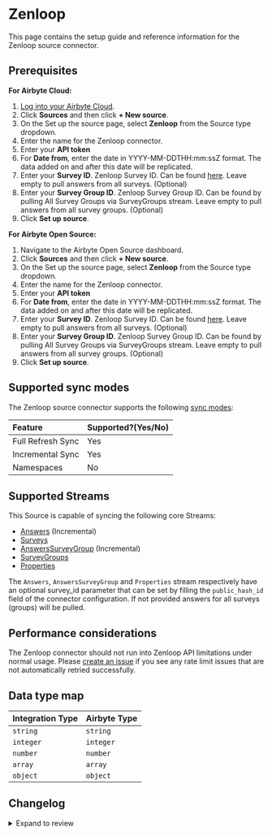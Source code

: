 # Zenloop

This page contains the setup guide and reference information for the Zenloop source connector.

## Prerequisites

<!-- env:cloud -->

**For Airbyte Cloud:**

1. [Log into your Airbyte Cloud](https://cloud.airbyte.com/workspaces).
2. Click **Sources** and then click **+ New source**.
3. On the Set up the source page, select **Zenloop** from the Source type dropdown.
4. Enter the name for the Zenloop connector.
5. Enter your **API token**
6. For **Date from**, enter the date in YYYY-MM-DDTHH:mm:ssZ format. The data added on and after this date will be replicated.
7. Enter your **Survey ID**. Zenloop Survey ID. Can be found <a href="https://app.zenloop.com/settings/api">here</a>. Leave empty to pull answers from all surveys. (Optional)
8. Enter your **Survey Group ID**. Zenloop Survey Group ID. Can be found by pulling All Survey Groups via SurveyGroups stream. Leave empty to pull answers from all survey groups. (Optional)
9. Click **Set up source**.
<!-- /env:cloud -->

<!-- env:oss -->

**For Airbyte Open Source:**

1. Navigate to the Airbyte Open Source dashboard.
2. Click **Sources** and then click **+ New source**.
3. On the Set up the source page, select **Zenloop** from the Source type dropdown.
4. Enter the name for the Zenloop connector.
5. Enter your **API token**
6. For **Date from**, enter the date in YYYY-MM-DDTHH:mm:ssZ format. The data added on and after this date will be replicated.
7. Enter your **Survey ID**. Zenloop Survey ID. Can be found <a href="https://app.zenloop.com/settings/api">here</a>. Leave empty to pull answers from all surveys. (Optional)
8. Enter your **Survey Group ID**. Zenloop Survey Group ID. Can be found by pulling All Survey Groups via SurveyGroups stream. Leave empty to pull answers from all survey groups. (Optional)
9. Click **Set up source**.
<!-- /env:oss -->

## Supported sync modes

The Zenloop source connector supports the following [sync modes](https://docs.airbyte.com/cloud/core-concepts#connection-sync-modes):

| Feature           | Supported?\(Yes/No\) |
| :---------------- | :------------------- |
| Full Refresh Sync | Yes                  |
| Incremental Sync  | Yes                  |
| Namespaces        | No                   |

## Supported Streams

This Source is capable of syncing the following core Streams:

- [Answers](https://docs.zenloop.com/reference#get-answers) \(Incremental\)
- [Surveys](https://docs.zenloop.com/reference#get-list-of-surveys)
- [AnswersSurveyGroup](https://docs.zenloop.com/reference#get-answers-for-survey-group) \(Incremental\)
- [SurveyGroups](https://docs.zenloop.com/reference#get-list-of-survey-groups)
- [Properties](https://docs.zenloop.com/reference#get-list-of-properties)

The `Answers`, `AnswersSurveyGroup` and `Properties` stream respectively have an optional survey_id parameter that can be set by filling the `public_hash_id` field of the connector configuration. If not provided answers for all surveys (groups) will be pulled.

## Performance considerations

The Zenloop connector should not run into Zenloop API limitations under normal usage. Please [create an issue](https://github.com/airbytehq/airbyte/issues) if you see any rate limit issues that are not automatically retried successfully.

## Data type map

| Integration Type | Airbyte Type |
| :--------------- | :----------- |
| `string`         | `string`     |
| `integer`        | `integer`    |
| `number`         | `number`     |
| `array`          | `array`      |
| `object`         | `object`     |

## Changelog

<details>
  <summary>Expand to review</summary>

| Version | Date       | Pull Request                                             | Subject                                                                         |
| :------ | :--------- | :------------------------------------------------------- | :------------------------------------------------------------------------------ |
| 0.1.44 | 2025-09-09 | [64960](https://github.com/airbytehq/airbyte/pull/64960) | Update dependencies |
| 0.1.43 | 2025-02-01 | [53113](https://github.com/airbytehq/airbyte/pull/53113) | Update dependencies |
| 0.1.42 | 2025-01-25 | [52551](https://github.com/airbytehq/airbyte/pull/52551) | Update dependencies |
| 0.1.41 | 2025-01-18 | [51929](https://github.com/airbytehq/airbyte/pull/51929) | Update dependencies |
| 0.1.40 | 2025-01-11 | [51465](https://github.com/airbytehq/airbyte/pull/51465) | Update dependencies |
| 0.1.39 | 2024-12-28 | [50827](https://github.com/airbytehq/airbyte/pull/50827) | Update dependencies |
| 0.1.38 | 2024-12-21 | [50383](https://github.com/airbytehq/airbyte/pull/50383) | Update dependencies |
| 0.1.37 | 2024-12-14 | [49801](https://github.com/airbytehq/airbyte/pull/49801) | Update dependencies |
| 0.1.36 | 2024-12-12 | [49443](https://github.com/airbytehq/airbyte/pull/49443) | Starting with this version, the Docker image is now rootless. Please note that this and future versions will not be compatible with Airbyte versions earlier than 0.64 |
| 0.1.35 | 2024-11-04 | [47107](https://github.com/airbytehq/airbyte/pull/47107) | Update dependencies |
| 0.1.34 | 2024-10-12 | [46780](https://github.com/airbytehq/airbyte/pull/46780) | Update dependencies |
| 0.1.33 | 2024-10-05 | [46431](https://github.com/airbytehq/airbyte/pull/46431) | Update dependencies |
| 0.1.32 | 2024-09-28 | [46141](https://github.com/airbytehq/airbyte/pull/46141) | Update dependencies |
| 0.1.31 | 2024-09-21 | [45823](https://github.com/airbytehq/airbyte/pull/45823) | Update dependencies |
| 0.1.30 | 2024-09-14 | [45485](https://github.com/airbytehq/airbyte/pull/45485) | Update dependencies |
| 0.1.29 | 2024-09-07 | [45249](https://github.com/airbytehq/airbyte/pull/45249) | Update dependencies |
| 0.1.28 | 2024-08-31 | [45044](https://github.com/airbytehq/airbyte/pull/45044) | Update dependencies |
| 0.1.27 | 2024-08-24 | [44680](https://github.com/airbytehq/airbyte/pull/44680) | Update dependencies |
| 0.1.26 | 2024-08-17 | [44334](https://github.com/airbytehq/airbyte/pull/44334) | Update dependencies |
| 0.1.25 | 2024-08-10 | [43647](https://github.com/airbytehq/airbyte/pull/43647) | Update dependencies |
| 0.1.24 | 2024-08-03 | [43243](https://github.com/airbytehq/airbyte/pull/43243) | Update dependencies |
| 0.1.23 | 2024-07-27 | [42667](https://github.com/airbytehq/airbyte/pull/42667) | Update dependencies |
| 0.1.22 | 2024-07-20 | [42215](https://github.com/airbytehq/airbyte/pull/42215) | Update dependencies |
| 0.1.21 | 2024-07-13 | [41922](https://github.com/airbytehq/airbyte/pull/41922) | Update dependencies |
| 0.1.20 | 2024-07-10 | [41514](https://github.com/airbytehq/airbyte/pull/41514) | Update dependencies |
| 0.1.19 | 2024-07-09 | [41144](https://github.com/airbytehq/airbyte/pull/41144) | Update dependencies |
| 0.1.18 | 2024-07-06 | [40919](https://github.com/airbytehq/airbyte/pull/40919) | Update dependencies |
| 0.1.17 | 2024-06-25 | [40421](https://github.com/airbytehq/airbyte/pull/40421) | Update dependencies |
| 0.1.16 | 2024-06-22 | [40180](https://github.com/airbytehq/airbyte/pull/40180) | Update dependencies |
| 0.1.15 | 2024-06-04 | [38961](https://github.com/airbytehq/airbyte/pull/38961) | [autopull] Upgrade base image to v1.2.1 |
| 0.1.14 | 2024-04-19 | [37304](https://github.com/airbytehq/airbyte/pull/37304) | Updating to 0.80.0 CDK |
| 0.1.13 | 2024-04-18 | [37304](https://github.com/airbytehq/airbyte/pull/37304) | Manage dependencies with Poetry. |
| 0.1.12 | 2024-04-15 | [37304](https://github.com/airbytehq/airbyte/pull/37304) | Base image migration: remove Dockerfile and use the python-connector-base image |
| 0.1.11 | 2024-04-12 | [37304](https://github.com/airbytehq/airbyte/pull/37304) | schema descriptions |
| 0.1.10 | 2023-06-29 | [27838](https://github.com/airbytehq/airbyte/pull/27838) | Update CDK version to avoid bug introduced during data feed release |
| 0.1.9 | 2023-06-28 | [27761](https://github.com/airbytehq/airbyte/pull/27761) | Update following state breaking changes |
| 0.1.8 | 2023-06-22 | [27243](https://github.com/airbytehq/airbyte/pull/27243) | Improving error message on state discrepancy |
| 0.1.7 | 2023-06-22 | [27243](https://github.com/airbytehq/airbyte/pull/27243) | State per partition (breaking change - require reset) |
| 0.1.6 | 2023-03-06 | [23231](https://github.com/airbytehq/airbyte/pull/23231) | Publish using low-code CDK Beta version |
| 0.1.5 | 2023-02-08 | [0](https://github.com/airbytehq/airbyte/pull/0) | Fix unhashable type in ZenloopSubstreamSlicer component |
| 0.1.4 | 2022-11-18 | [19624](https://github.com/airbytehq/airbyte/pull/19624) | Migrate to low code |
| 0.1.3 | 2022-09-28 | [17304](https://github.com/airbytehq/airbyte/pull/17304) | Migrate to per-stream states |
| 0.1.2 | 2022-08-22 | [15843](https://github.com/airbytehq/airbyte/pull/15843) | Adds Properties stream |
| 0.1.1 | 2021-10-26 | [8299](https://github.com/airbytehq/airbyte/pull/8299) | Fix missing seed files |
| 0.1.0 | 2021-10-26 | [7380](https://github.com/airbytehq/airbyte/pull/7380) | Initial Release |

</details>
